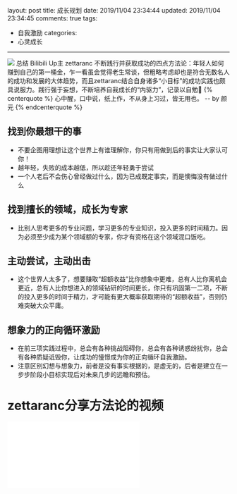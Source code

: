 layout: post
title: 成长规划
date: 2019/11/04 23:34:44
updated: 2019/11/04 23:34:45
comments: true
tags:
- 自我激励
categories:
- 心灵成长
---
<img src="https://eisenhao.coding.net/p/eisenhao/d/eisenhao/git/raw/master/uploads/SelfgrowthPlanning.jpg" class="full-image" />
总结 Bilibili Up主 zettaranc 不断践行并获取成功的四点方法论：年轻人如何赚到自己的第一桶金，乍一看虽会觉得老生常谈，但粗略考虑却也是符合无数名人的成功和发展的大体趋势，而且zettaranc结合自身诸多“小目标”的成功实践也颇具说服力。践行强于妄想，不断培养自我成长的“内驱力”，记录以自勉👊
<!-- more -->
{% centerquote %}
心中醒，口中说，纸上作，不从身上习过，皆无用也。
-- by 颜元
{% endcenterquote %}

## 找到你最想干的事

* 不要企图用理想让这个世界上有谁理解你，你只有用做到后的事实让大家认可你！
* 越年轻，失败的成本越低，所以趁还年轻勇于尝试
* 一个人老后不会伤心曾经做过什么，因为已成既定事实，而是懊悔没有做过什么

## 找到擅长的领域，成长为专家

* 比别人思考更多的专业问题，学习更多的专业知识，投入更多的时间精力。因为必须至少成为某个领域额的专家，你才有资格在这个领域混口饭吃。

## 主动尝试，主动出击

* 这个世界人太多了，想要赚取“超额收益”比你想象中更难，总有人比你离机会更近，总有人比你想进入的领域钻研的时间更长，你只有巩固第一二项，不断的投入更多的时间于精力，才可能有更大概率获取期待的“超额收益”，否则仍难突破大众平庸。

## 想象力的正向循环激励

* 在前三项实践过程中，总会有各种挑战阻碍你，总会有各种诱惑纷扰你，总会有各种质疑诋毁你，让成功的憧憬成为你的正向循环自我激励。
* 注意区别幻想与想象力，前者是没有事实根据的，是虚无的，后者是建立在一步步阶段小目标实现后对未来几步的远瞻和预估。

# zettaranc分享方法论的视频
<iframe src="//player.bilibili.com/player.html?aid=61773370&cid=107417443&page=1" scrolling="no" border="0" frameborder="no" framespacing="0" allowfullscreen="true"> </iframe>

